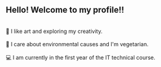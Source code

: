 
<h2>Hello! Welcome to my profile!!</h2>

<br>🎨 I like art and exploring my creativity.</br>
<br>🌱 I care about environmental causes and I'm vegetarian.</br>
<br>💻 I am currently in the first year of the IT technical course.</br>

<!--
**tsjessica/tsjessica** is a ✨ _special_ ✨ repository because its `README.md` (this file) appears on your GitHub profile

Here are some ideas to get you started:

- 🔭 I’m currently working on ...
- 🌱 I’m currently learning ...
- 👯 I’m looking to collaborate on ...
- 🤔 I’m looking for help with ...
- 💬 Ask me about ...
- 📫 How to reach me: ...
- 😄 Pronouns: ...
- ⚡ Fun fact: ...
-->
